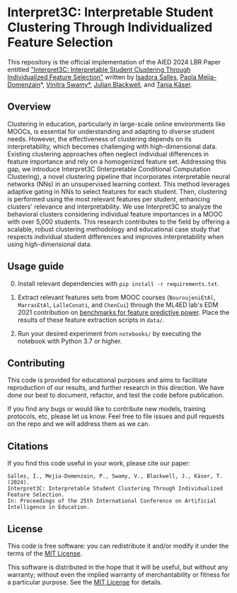 # Interpret3C: Interpretable Student Clustering Through Individualized Feature Selection

This repository is the official implementation of the AIED 2024 LBR Paper entitled ["Interpret3C: Interpretable Student Clustering Through Individualized Feature Selection"]() written by [Isadora Salles](https://github.com/isadorasalles), [Paola Mejia-Domenzain](https://github.com/paola-md)*, [Vinitra Swamy*](http://github.com/vinitra), [Julian Blackwell](https://ch.linkedin.com/in/julian-blackwell-93407a13b), and [Tanja Käser](https://people.epfl.ch/tanja.kaeser/?lang=en).

## Overview

Clustering in education, particularly in large-scale online environments like MOOCs, is essential for understanding and adapting to diverse student needs. However, the effectiveness of clustering depends on its interpretability, which becomes challenging with high-dimensional data. Existing clustering approaches often neglect individual differences in feature importance and rely on a homogenized feature set. Addressing this gap, we introduce Interpret3C (Interpretable Conditional Computation Clustering), a novel clustering pipeline that incorporates interpretable neural networks (NNs) in an unsupervised learning context. This method leverages adaptive gating in NNs to select features for each student. Then, clustering is performed using the most relevant features per student, enhancing clusters' relevance and interpretability. We use Interpret3C to analyze the behavioral clusters considering individual feature importances in a MOOC with over 5,000 students. This research contributes to the field by offering a scalable, robust clustering methodology and educational case study that respects individual student differences and improves interpretability when using high-dimensional data.

## Usage guide

0. Install relevant dependencies with `pip install -r requirements.txt`.

1. Extract relevant features sets from MOOC courses (`BouroujeniEtAl`, `MarrasEtAl`, `LalleConati`, and `ChenCui`) through the ML4ED lab's EDM 2021 contribution on [benchmarks for feature predictive power](https://github.com/epfl-ml4ed/flipped-classroom). Place the results of these feature extraction scripts in `data/`.
  
2. Run your desired experiment from `notebooks/` by executing the notebook with Python 3.7 or higher.

## Contributing 

This code is provided for educational purposes and aims to facilitate reproduction of our results, and further research 
in this direction. We have done our best to document, refactor, and test the code before publication.

If you find any bugs or would like to contribute new models, training protocols, etc, please let us know. Feel free to file issues and pull requests on the repo and we will address them as we can.

## Citations
If you find this code useful in your work, please cite our paper:

```
Salles, I., Mejia-Domenzain, P., Swamy, V., Blackwell, J., Käser, T. (2024). 
Interpret3C: Interpretable Student Clustering Through Individualized Feature Selection. 
In: Proceedings of the 25th International Conference on Artificial Intelligence in Education. 
```

## License
This code is free software: you can redistribute it and/or modify it under the terms of the [MIT License](LICENSE).

This software is distributed in the hope that it will be useful, but without any warranty; without even the implied warranty of merchantability or fitness for a particular purpose. See the [MIT License](LICENSE) for details.



